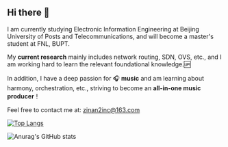 ## Hi there 👋

I am currently studying Electronic Information Engineering at Beijing University of Posts and Telecommunications, 
and will become a master's student at FNL, BUPT.
 
My **current research** mainly includes network routing, SDN, OVS, etc., 
and I am working hard to learn the relevant foundational knowledge.🆙

In addition, I have a deep passion for 🎧 **music** and am learning about harmony, orchestration, etc., 
striving to become an **all-in-one music producer**！

Feel free to contact me at: [zinan2inc@163.com](mailto:zinan2inc@163.com)

[![Top Langs](https://github-readme-stats.vercel.app/api/top-langs/?username=2incccc&layout=compact)](https://github.com/anuraghazra/github-readme-stats)

![Anurag's GitHub stats](https://github-readme-stats.vercel.app/api?username=2incccc&show_icons=true)
